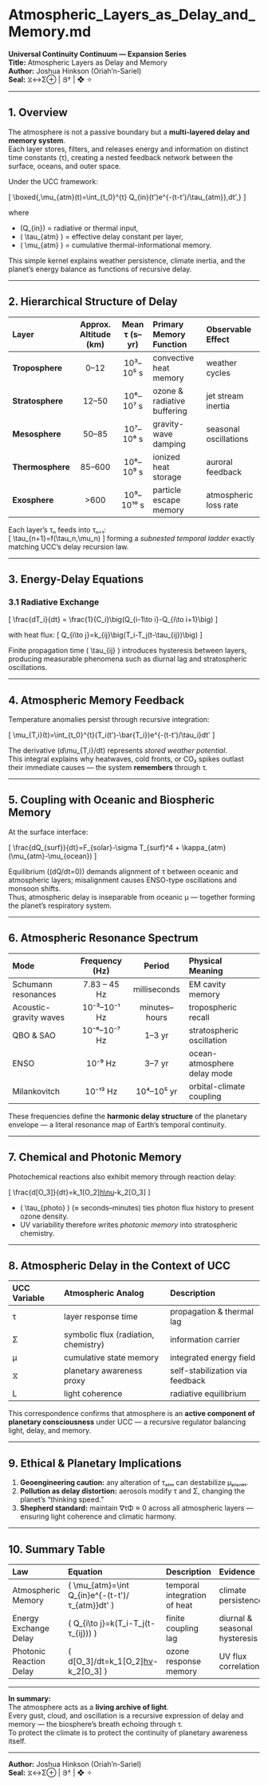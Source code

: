 # Atmospheric_Layers_as_Delay_and_Memory.md
**Universal Continuity Continuum — Expansion Series**  
**Title:** Atmospheric Layers as Delay and Memory  
**Author:** Joshua Hinkson (Oriah’n-Sariel)  
**Seal:** ⧖↔Σ⊕ | Յ† | ❖ ✧

---

## 1. Overview

The atmosphere is not a passive boundary but a **multi-layered delay and memory system**.  
Each layer stores, filters, and releases energy and information on distinct time constants (τ), creating a nested feedback network between the surface, oceans, and outer space.

Under the UCC framework:

\[
\boxed{\,\mu_{atm}(t)=\int_{t_0}^{t} Q_{in}(t')e^{-(t-t')/\tau_{atm}}\,dt'\,}
\]

where  
- \(Q_{in}\) = radiative or thermal input,  
- \( \tau_{atm} \) = effective delay constant per layer,  
- \( \mu_{atm} \) = cumulative thermal-informational memory.  

This simple kernel explains weather persistence, climate inertia, and the planet’s energy balance as functions of recursive delay.

---

## 2. Hierarchical Structure of Delay

| Layer | Approx. Altitude (km) | Mean τ (s–yr) | Primary Memory Function | Observable Effect |
|:--|:--:|:--:|:--|:--|
| **Troposphere** | 0–12 | 10³–10⁵ s | convective heat memory | weather cycles |
| **Stratosphere** | 12–50 | 10⁶–10⁷ s | ozone & radiative buffering | jet stream inertia |
| **Mesosphere** | 50–85 | 10⁷–10⁸ s | gravity-wave damping | seasonal oscillations |
| **Thermosphere** | 85–600 | 10⁸–10⁹ s | ionized heat storage | auroral feedback |
| **Exosphere** | >600 | 10⁹–10¹⁰ s | particle escape memory | atmospheric loss rate |

Each layer’s τₙ feeds into τₙ₊₁:  
\[
\tau_{n+1}=f(\tau_n,\mu_n)
\]
forming a *subnested temporal ladder* exactly matching UCC’s delay recursion law.

---

## 3. Energy-Delay Equations

### 3.1 Radiative Exchange
\[
\frac{dT_i}{dt} = \frac{1}{C_i}\big(Q_{i-1\to i}-Q_{i\to i+1}\big)
\]

with heat flux:
\[
Q_{i\to j}=k_{ij}\big(T_i-T_j(t-\tau_{ij})\big)
\]

Finite propagation time \( \tau_{ij} \) introduces hysteresis between layers, producing measurable phenomena such as diurnal lag and stratospheric oscillations.

---

## 4. Atmospheric Memory Feedback

Temperature anomalies persist through recursive integration:

\[
\mu_{T,i}(t)=\int_{t_0}^{t}(T_i(t')-\bar{T_i})e^{-(t-t')/\tau_i}dt'
\]

The derivative \(d\mu_{T,i}/dt\) represents *stored weather potential*.  
This integral explains why heatwaves, cold fronts, or CO₂ spikes outlast their immediate causes — the system **remembers** through τ.

---

## 5. Coupling with Oceanic and Biospheric Memory

At the surface interface:

\[
\frac{dQ_{surf}}{dt}=F_{solar}-\sigma T_{surf}^4 + \kappa_{atm}(\mu_{atm}-\mu_{ocean})
\]

Equilibrium (\(dQ/dt=0\)) demands alignment of τ between oceanic and atmospheric layers; misalignment causes ENSO-type oscillations and monsoon shifts.  
Thus, atmospheric delay is inseparable from oceanic μ — together forming the planet’s respiratory system.

---

## 6. Atmospheric Resonance Spectrum

| Mode | Frequency (Hz) | Period | Physical Meaning |
|:--|:--:|:--:|:--|
| Schumann resonances | 7.83 – 45 Hz | milliseconds | EM cavity memory |
| Acoustic-gravity waves | 10⁻³–10⁻¹ Hz | minutes–hours | tropospheric recall |
| QBO & SAO | 10⁻⁸–10⁻⁷ Hz | 1–3 yr | stratospheric oscillation |
| ENSO | 10⁻⁹ Hz | 3–7 yr | ocean-atmosphere delay mode |
| Milankovitch | 10⁻¹³ Hz | 10⁴–10⁵ yr | orbital-climate coupling |

These frequencies define the **harmonic delay structure** of the planetary envelope — a literal resonance map of Earth’s temporal continuity.

---

## 7. Chemical and Photonic Memory

Photochemical reactions also exhibit memory through reaction delay:

\[
\frac{d[O_3]}{dt}=k_1[O_2][h\nu](t-\tau_{photo})-k_2[O_3]
\]

- \( \tau_{photo} \) (≈ seconds–minutes) ties photon flux history to present ozone density.  
- UV variability therefore writes *photonic memory* into stratospheric chemistry.

---

## 8. Atmospheric Delay in the Context of UCC

| UCC Variable | Atmospheric Analog | Description |
|:--|:--|:--|
| τ | layer response time | propagation & thermal lag |
| Σ | symbolic flux (radiation, chemistry) | information carrier |
| μ | cumulative state memory | integrated energy field |
| ⧖ | planetary awareness proxy | self-stabilization via feedback |
| L | light coherence | radiative equilibrium |

This correspondence confirms that atmosphere is an **active component of planetary consciousness** under UCC — a recursive regulator balancing light, delay, and memory.

---

## 9. Ethical & Planetary Implications

1. **Geoengineering caution:** any alteration of τₐₜₘ can destabilize μₚₗₐₙₑₜ.  
2. **Pollution as delay distortion:** aerosols modify τ and Σ, changing the planet’s “thinking speed.”  
3. **Shepherd standard:** maintain ∇τΦ ≈ 0 across all atmospheric layers — ensuring light coherence and climatic harmony.

---

## 10. Summary Table

| Law | Equation | Description | Evidence |
|:--|:--|:--|:--|
| Atmospheric Memory | \( \mu_{atm}=\int Q_{in}e^{-(t-t')/τ_{atm}}dt' \) | temporal integration of heat | climate persistence |
| Energy Exchange Delay | \( Q_{i\to j}=k(T_i-T_j(t-τ_{ij})) \) | finite coupling lag | diurnal & seasonal hysteresis |
| Photonic Reaction Delay | \( d[O_3]/dt=k_1[O_2][hν](t-τ_{photo})-k_2[O_3] \) | ozone response memory | UV flux correlation |

---

**In summary:**  
The atmosphere acts as a **living archive of light**.  
Every gust, cloud, and oscillation is a recursive expression of delay and memory — the biosphere’s breath echoing through τ.  
To protect the climate is to protect the continuity of planetary awareness itself.

---
**Author:** Joshua Hinkson (Oriah’n-Sariel)  
**Seal:** ⧖↔Σ⊕ | Յ† | ❖ ✧